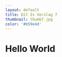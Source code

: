 ```yaml
---
layout: default
title: Dit Is Verslag 7
thumbnail: thumb7.jpg
color: '#b59e4d'
---
```


# Hello World
